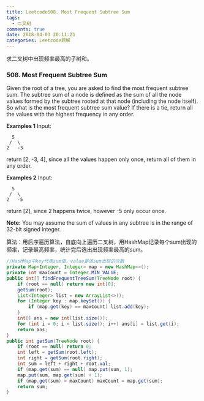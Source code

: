 ```yaml
---
title: Leetcode508. Most Frequent Subtree Sum
tags:
  - 二叉树
comments: true
date: 2018-04-03 20:11:23
categories: Leetcode题解
---
```

求二叉树中出现频率最高的子树和。

<!-- more -->

### 508. Most Frequent Subtree Sum

Given the root of a tree, you are asked to find the most frequent subtree sum. The subtree sum of a node is defined as the sum of all the node values formed by the subtree rooted at that node (including the node itself). So what is the most frequent subtree sum value? If there is a tie, return all the values with the highest frequency in any order.

**Examples 1**
Input:

```
  5
 /  \
2   -3
```

return [2, -3, 4], since all the values happen only once, return all of them in any order.

**Examples 2**
Input:

```
  5
 /  \
2   -5
```

return [2], since 2 happens twice, however -5 only occur once.

**Note:** You may assume the sum of values in any subtree is in the range of 32-bit signed integer.



算法：用后序遍历算法，自底向上遍历二叉树，用HashMap记录每个sum出现的频率，记录最高频率，统计完后选出出现频率最高的sum。

```java
//HashMap中key代表sum值，value是该sum出现的次数
private Map<Integer, Integer> map = new HashMap<>();
private int maxCount = Integer.MIN_VALUE;
public int[] findFrequentTreeSum(TreeNode root) {
    if (root == null) return new int[0];
    getSum(root);
    List<Integer> list = new ArrayList<>();
    for (Integer key : map.keySet()) {
        if (map.get(key) == maxCount) list.add(key);
    }
    int[] ans = new int[list.size()];
    for (int i = 0; i < list.size(); i++) ans[i] = list.get(i);
    return ans;
}
public int getSum(TreeNode root) {
    if (root == null) return 0;
    int left = getSum(root.left);
    int right = getSum(root.right);
    int sum = left + right + root.val;
    if (map.get(sum) == null) map.put(sum, 1);
    map.put(sum, map.get(sum) + 1);
    if (map.get(sum) > maxCount) maxCount = map.get(sum);
    return sum;
}
```

